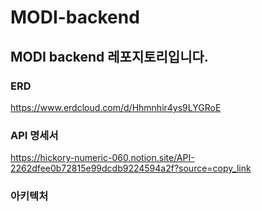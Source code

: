 # MODI-backend
## MODI backend 레포지토리입니다.

### ERD
https://www.erdcloud.com/d/Hhmnhir4ys9LYGRoE

### API 명세서
https://hickory-numeric-060.notion.site/API-2262dfee0b72815e99dcdb9224594a2f?source=copy_link

### 아키텍처
